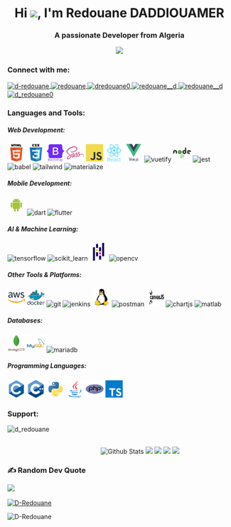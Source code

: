 <h1 align="center">Hi  <img src="https://media.giphy.com/media/hvRJCLFzcasrR4ia7z/giphy.gif" width="25">, I'm Redouane DADDIOUAMER</h1>
<h3 align="center">A passionate Developer from Algeria</h3>
<p align="center">
  <a href="https://github.com/DenverCoder1/readme-typing-svg"><img src="https://readme-typing-svg.herokuapp.com?lines=I'm+a+web+developer;Always+learning+new+things;Laravel+devoloper;Freelancer;You+can+call+me+AZDAD&center=true&width=380&height=45"></a>
</p>

<h3 align="left">Connect with me:</h3>
<p align="left">
  <a href="https://linkedin.com/in/d-redouane" target="blank">
    <img align="center" src="https://raw.githubusercontent.com/rahuldkjain/github-profile-readme-generator/master/src/images/icons/Social/linked-in-alt.svg" alt="d-redouane" height="30" width="40" />
  </a>
  <a href="https://stackoverflow.com/users/redouane" target="blank">
    <img align="center" src="https://raw.githubusercontent.com/rahuldkjain/github-profile-readme-generator/master/src/images/icons/Social/stack-overflow.svg" alt="redouane" height="30" width="40" />
  </a>
  <a href="https://fb.com/dredouane0" target="blank">
    <img align="center" src="https://raw.githubusercontent.com/rahuldkjain/github-profile-readme-generator/master/src/images/icons/Social/facebook.svg" alt="dredouane0" height="30" width="40" />
  </a>
  <a href="https://instagram.com/redouane__d" target="blank">
    <img align="center" src="https://raw.githubusercontent.com/rahuldkjain/github-profile-readme-generator/master/src/images/icons/Social/instagram.svg" alt="redouane__d" height="30" width="40" />
  </a>
  <a href="https://www.youtube.com/c/redouane__d" target="blank">
    <img align="center" src="https://raw.githubusercontent.com/rahuldkjain/github-profile-readme-generator/master/src/images/icons/Social/youtube.svg" alt="redouane__d" height="30" width="40" />
  </a>
    <a href="https://twitter.com/d_redouane0" target="blank">
    <img align="center" src="https://raw.githubusercontent.com/rahuldkjain/github-profile-readme-generator/master/src/images/icons/Social/twitter.svg" alt="d_redouane0" height="30" width="40" />
  </a>
</p>

<h3 align="left">Languages and Tools:</h3>





##### Web Development:
<p>
  <img src="https://raw.githubusercontent.com/devicons/devicon/master/icons/html5/html5-original-wordmark.svg" alt="html5" width="40" height="40"/> 
  <img src="https://raw.githubusercontent.com/devicons/devicon/master/icons/css3/css3-original-wordmark.svg" alt="css3" width="40" height="40"/> 
  <img src="https://raw.githubusercontent.com/devicons/devicon/master/icons/bootstrap/bootstrap-plain-wordmark.svg" alt="bootstrap" width="40" height="40"/> 
  <img src="https://raw.githubusercontent.com/devicons/devicon/master/icons/sass/sass-original.svg" alt="sass" width="40" height="40"/> 
  <img src="https://raw.githubusercontent.com/devicons/devicon/master/icons/javascript/javascript-original.svg" alt="javascript" width="40" height="40"/> 
  <img src="https://raw.githubusercontent.com/devicons/devicon/master/icons/react/react-original-wordmark.svg" alt="react" width="40" height="40"/> 
  <img src="https://raw.githubusercontent.com/devicons/devicon/master/icons/vuejs/vuejs-original-wordmark.svg" alt="vuejs" width="40" height="40"/> 
  <img src="https://bestofjs.org/logos/vuetify.svg" alt="vuetify" width="40" height="40"/> 
  <img src="https://raw.githubusercontent.com/devicons/devicon/master/icons/nodejs/nodejs-original-wordmark.svg" alt="nodejs" width="40" height="40"/> 
  <img src="https://www.vectorlogo.zone/logos/jestjsio/jestjsio-icon.svg" alt="jest" width="40" height="40"/> 
  <img src="https://www.vectorlogo.zone/logos/babeljs/babeljs-icon.svg" alt="babel" width="40" height="40"/> 
  <img src="https://www.vectorlogo.zone/logos/tailwindcss/tailwindcss-icon.svg" alt="tailwind" width="40" height="40"/> 
  <img src="https://raw.githubusercontent.com/prplx/svg-logos/5585531d45d294869c4eaab4d7cf2e9c167710a9/svg/materialize.svg" alt="materialize" width="40" height="40"/>
</p>

##### Mobile Development:
<p>
  <img src="https://raw.githubusercontent.com/devicons/devicon/master/icons/android/android-original-wordmark.svg" alt="android" width="40" height="40"/> 
  <img src="https://www.vectorlogo.zone/logos/dartlang/dartlang-icon.svg" alt="dart" width="40" height="40"/> 
  <img src="https://www.vectorlogo.zone/logos/flutterio/flutterio-icon.svg" alt="flutter" width="40" height="40"/>
</p>

##### AI & Machine Learning:
<p>
  <img src="https://www.vectorlogo.zone/logos/tensorflow/tensorflow-icon.svg" alt="tensorflow" width="40" height="40"/> 
  <img src="https://upload.wikimedia.org/wikipedia/commons/0/05/Scikit_learn_logo_small.svg" alt="scikit_learn" width="40" height="40"/> 
  <img src="https://raw.githubusercontent.com/devicons/devicon/2ae2a900d2f041da66e950e4d48052658d850630/icons/pandas/pandas-original.svg" alt="pandas" width="40" height="40"/> 
  <img src="https://www.vectorlogo.zone/logos/opencv/opencv-icon.svg" alt="opencv" width="40" height="40"/>
</p>

##### Other Tools & Platforms:
<p>
  <img src="https://raw.githubusercontent.com/devicons/devicon/master/icons/amazonwebservices/amazonwebservices-original-wordmark.svg" alt="aws" width="40" height="40"/> 
  <img src="https://raw.githubusercontent.com/devicons/devicon/master/icons/docker/docker-original-wordmark.svg" alt="docker" width="40" height="40"/> 
  <img src="https://www.vectorlogo.zone/logos/git-scm/git-scm-icon.svg" alt="git" width="40" height="40"/> 
  <img src="https://www.vectorlogo.zone/logos/jenkins/jenkins-icon.svg" alt="jenkins" width="40" height="40"/> 
  <img src="https://raw.githubusercontent.com/devicons/devicon/master/icons/linux/linux-original.svg" alt="linux" width="40" height="40"/> 
  <img src="https://www.vectorlogo.zone/logos/getpostman/getpostman-icon.svg" alt="postman" width="40" height="40"/> 
  <img src="https://raw.githubusercontent.com/Hardik0307/Hardik0307/master/assets/canvasjs-charts.svg" alt="canvasjs" width="40" height="40"/> 
  <img src="https://www.chartjs.org/media/logo-title.svg" alt="chartjs" width="40" height="40"/>
  <img src="https://upload.wikimedia.org/wikipedia/commons/2/21/Matlab_Logo.png" alt="matlab" width="40" height="40"/>
</p>

##### Databases:
<p>
  <img src="https://raw.githubusercontent.com/devicons/devicon/master/icons/mongodb/mongodb-original-wordmark.svg" alt="mongodb" width="40" height="40"/> 
  <img src="https://raw.githubusercontent.com/devicons/devicon/master/icons/mysql/mysql-original-wordmark.svg" alt="mysql" width="40" height="40"/> 
  <img src="https://www.vectorlogo.zone/logos/mariadb/mariadb-icon.svg" alt="mariadb" width="40" height="40"/>  
</p>

##### Programming Languages:
<p>
  <img src="https://raw.githubusercontent.com/devicons/devicon/master/icons/c/c-original.svg" alt="c" width="40" height="40"/> 
  <img src="https://raw.githubusercontent.com/devicons/devicon/master/icons/cplusplus/cplusplus-original.svg" alt="cplusplus" width="40" height="40"/> 
  <img src="https://raw.githubusercontent.com/devicons/devicon/master/icons/python/python-original.svg" alt="python" width="40" height="40"/> 
  <img src="https://raw.githubusercontent.com/devicons/devicon/master/icons/java/java-original.svg" alt="java" width="40" height="40"/> 
  <img src="https://raw.githubusercontent.com/devicons/devicon/master/icons/php/php-original.svg" alt="php" width="40" height="40"/> 
  <img src="https://raw.githubusercontent.com/devicons/devicon/master/icons/typescript/typescript-original.svg" alt="typescript" width="40" height="40"/>
</p>




<h3 align="left">Support:</h3>
<p><a href="https://ko-fi.com/d_redouane"> <img align="left" src="https://cdn.ko-fi.com/cdn/kofi3.png?v=3" height="50" width="210" alt="d_redouane" /></a></p><br><br>
  
![Github Stats](https://github-readme-stats.vercel.app/api?username=D-Redouane&bg_color=30,e96443,904e95&title_color=fff&text_color=fff)
![](https://github-readme-streak-stats.herokuapp.com/?user=D-Redouane&theme=dark&hide_border=false)
![](https://github-readme-stats.vercel.app/api/top-langs/?username=D-Redouane&theme=dark&hide_border=false&include_all_commits=false&count_private=false&layout=compact)
![](https://raw.githubusercontent.com/D-Redouane/github-stats-transparent/output/generated/overview.svg)
![](https://raw.githubusercontent.com/D-Redouane/github-stats-transparent/output/generated/languages.svg)


### ✍️ Random Dev Quote
![](https://quotes-github-readme.vercel.app/api?type=horizontal&theme=radical)

  

<p align="left"> <a href="https://github.com/ryo-ma/github-profile-trophy"><img src="https://github-profile-trophy.vercel.app/?username=D-Redouane" alt="D-Redouane" /></a> </p>

<p align="left"> <img src="https://komarev.com/ghpvc/?username=D-Redouane&label=Profile%20views&color=0e75b6&style=flat" alt="D-Redouane" /> </p>

